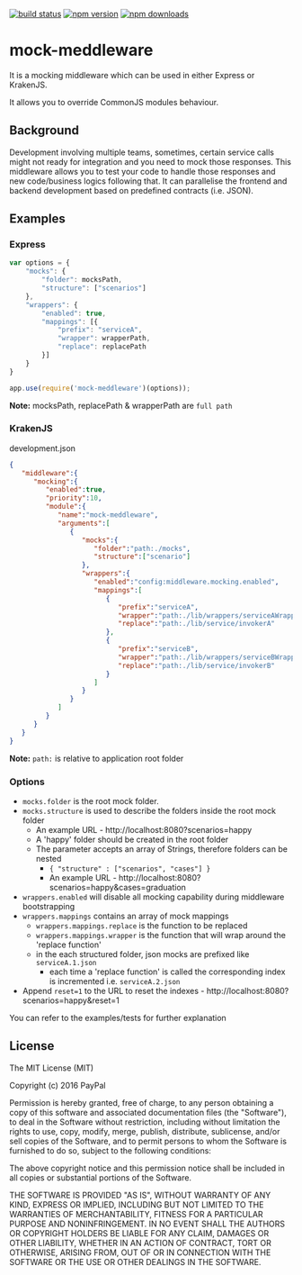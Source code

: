 [![build status](https://img.shields.io/travis/paypal/mock-meddleware/master.svg?style=flat-square)](https://travis-ci.org/paypal/mock-meddleware)
[![npm version](https://img.shields.io/npm/v/mock-meddleware.svg?style=flat-square)](https://www.npmjs.com/package/mock-meddleware)
[![npm downloads](https://img.shields.io/npm/dm/mock-meddleware.svg?style=flat-square)](https://www.npmjs.com/package/mock-meddleware)

# mock-meddleware

It is a mocking middleware which can be used in either Express or KrakenJS.

It allows you to override CommonJS modules behaviour.

## Background 
Development involving multiple teams, sometimes, certain service calls might not ready for integration and you need to mock those responses. This middleware allows you to test your code to handle those responses and new code/business logics following that. It can parallelise the frontend and backend development based on predefined contracts (i.e. JSON).

## Examples
   
### Express

```js
var options = {
    "mocks": {
        "folder": mocksPath,
        "structure": ["scenarios"]
    },
    "wrappers": {
        "enabled": true,
        "mappings": [{
            "prefix": "serviceA",
            "wrapper": wrapperPath,
            "replace": replacePath
        }]
    }
}

app.use(require('mock-meddleware')(options));
```

**Note:**  mocksPath, replacePath & wrapperPath are `full path`

### KrakenJS

development.json

```json
{
   "middleware":{
      "mocking":{
         "enabled":true,
         "priority":10,
         "module":{
            "name":"mock-meddleware",
            "arguments":[
               {
                  "mocks":{
                     "folder":"path:./mocks",
                     "structure":["scenario"]
                  },
                  "wrappers":{
                     "enabled":"config:middleware.mocking.enabled",
                     "mappings":[
                        {
                           "prefix":"serviceA",
                           "wrapper":"path:./lib/wrappers/serviceAWrapper",
                           "replace":"path:./lib/service/invokerA"
                        },
                        {
                           "prefix":"serviceB",
                           "wrapper":"path:./lib/wrappers/serviceBWrapper",
                           "replace":"path:./lib/service/invokerB"
                        }
                     ]
                  }
               }
            ]
         }
      }
   }
}
```

**Note:**  `path:` is relative to application root folder

### Options
* `mocks.folder` is the root mock folder.
* `mocks.structure` is used to describe the folders inside the root mock folder
  * An example URL - http://localhost:8080?scenarios=happy
  * A 'happy' folder should be created in the root folder
  * The parameter accepts an array of Strings, therefore folders can be nested
    * `{ "structure" : ["scenarios", "cases"] }`
    * An example URL - http://localhost:8080?scenarios=happy&cases=graduation
* `wrappers.enabled` will disable all mocking capability during middleware bootstrapping
* `wrappers.mappings` contains an array of mock mappings
  * `wrappers.mappings.replace` is the function to be replaced
  * `wrappers.mappings.wrapper` is the function that will wrap around the 'replace function'
  * in the each structured folder, json mocks are prefixed like `serviceA.1.json`
    * each time a 'replace function' is called the corresponding index is incremented i.e. `serviceA.2.json`
* Append `reset=1` to the URL to reset the indexes - http://localhost:8080?scenarios=happy&reset=1
 
You can refer to the examples/tests for further explanation

## License

The MIT License (MIT)

Copyright (c) 2016 PayPal

Permission is hereby granted, free of charge, to any person obtaining a copy
of this software and associated documentation files (the "Software"), to deal
in the Software without restriction, including without limitation the rights
to use, copy, modify, merge, publish, distribute, sublicense, and/or sell
copies of the Software, and to permit persons to whom the Software is
furnished to do so, subject to the following conditions:

The above copyright notice and this permission notice shall be included in all
copies or substantial portions of the Software.

THE SOFTWARE IS PROVIDED "AS IS", WITHOUT WARRANTY OF ANY KIND, EXPRESS OR
IMPLIED, INCLUDING BUT NOT LIMITED TO THE WARRANTIES OF MERCHANTABILITY,
FITNESS FOR A PARTICULAR PURPOSE AND NONINFRINGEMENT. IN NO EVENT SHALL THE
AUTHORS OR COPYRIGHT HOLDERS BE LIABLE FOR ANY CLAIM, DAMAGES OR OTHER
LIABILITY, WHETHER IN AN ACTION OF CONTRACT, TORT OR OTHERWISE, ARISING FROM,
OUT OF OR IN CONNECTION WITH THE SOFTWARE OR THE USE OR OTHER DEALINGS IN THE
SOFTWARE.
